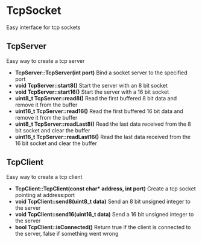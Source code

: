 # TcpSocket
Easy interface for tcp sockets

## TcpServer
Easy way to create a tcp server

+ **TcpServer::TcpServer(int port)** Bind a socket server to the specified port
+ **void TcpServer::start8()** Start the server with an 8 bit socket
+ **void TcpServer::start16()** Start the server with a 16 bit socket
+ **uint8_t TcpServer::read8()** Read the first buffered 8 bit data and remove it from the buffer
+ **uint16_t TcpServer::read16()** Read the first buffered 16 bit data and remove it from the buffer
+ **uint8_t TcpServer::readLast8()** Read the last data received from the 8 bit socket and clear the buffer
+ **uint16_t TcpServer::readLast16()** Read the last data received from the 16 bit socket and clear the buffer

## TcpClient
Easy way to create a tcp client

+ **TcpClient::TcpClient(const char\* address, int port)** Create a tcp socket pointing at address:port
+ **void TcpClient::send8(uint8_t data)** Send an 8 bit unsigned integer to the server
+ **void TcpClient::send16(uint16_t data)** Send a 16 bit unsigned integer to the server
+ **bool TcpClient::isConnected()** Return true if the client is connected to the server, false if something went wrong
